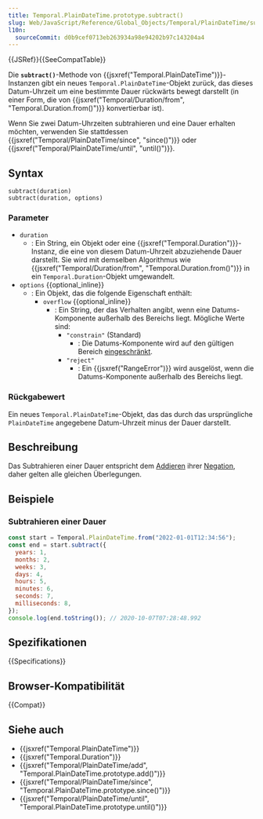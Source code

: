 ```yaml
---
title: Temporal.PlainDateTime.prototype.subtract()
slug: Web/JavaScript/Reference/Global_Objects/Temporal/PlainDateTime/subtract
l10n:
  sourceCommit: d0b9cef0713eb263934a98e94202b97c143204a4
---
```


{{JSRef}}{{SeeCompatTable}}

Die **`subtract()`**-Methode von {{jsxref("Temporal.PlainDateTime")}}-Instanzen gibt ein neues `Temporal.PlainDateTime`-Objekt zurück, das dieses Datum-Uhrzeit um eine bestimmte Dauer rückwärts bewegt darstellt (in einer Form, die von {{jsxref("Temporal/Duration/from", "Temporal.Duration.from()")}} konvertierbar ist).

Wenn Sie zwei Datum-Uhrzeiten subtrahieren und eine Dauer erhalten möchten, verwenden Sie stattdessen {{jsxref("Temporal/PlainDateTime/since", "since()")}} oder {{jsxref("Temporal/PlainDateTime/until", "until()")}}.

## Syntax

```js-nolint
subtract(duration)
subtract(duration, options)
```

### Parameter

- `duration`
  - : Ein String, ein Objekt oder eine {{jsxref("Temporal.Duration")}}-Instanz, die eine von diesem Datum-Uhrzeit abzuziehende Dauer darstellt. Sie wird mit demselben Algorithmus wie {{jsxref("Temporal/Duration/from", "Temporal.Duration.from()")}} in ein `Temporal.Duration`-Objekt umgewandelt.
- `options` {{optional_inline}}
  - : Ein Objekt, das die folgende Eigenschaft enthält:
    - `overflow` {{optional_inline}}
      - : Ein String, der das Verhalten angibt, wenn eine Datums-Komponente außerhalb des Bereichs liegt. Mögliche Werte sind:
        - `"constrain"` (Standard)
          - : Die Datums-Komponente wird auf den gültigen Bereich [eingeschränkt](/de/docs/Web/JavaScript/Reference/Global_Objects/Temporal/PlainDate#invalid_date_clamping).
        - `"reject"`
          - : Ein {{jsxref("RangeError")}} wird ausgelöst, wenn die Datums-Komponente außerhalb des Bereichs liegt.

### Rückgabewert

Ein neues `Temporal.PlainDateTime`-Objekt, das das durch das ursprüngliche `PlainDateTime` angegebene Datum-Uhrzeit minus der Dauer darstellt.

## Beschreibung

Das Subtrahieren einer Dauer entspricht dem [Addieren](Web/JavaScript/Reference/Global_Objects/Temporal/PlainDateTime/add) ihrer [Negation](Web/JavaScript/Reference/Global_Objects/Temporal/Duration/negated), daher gelten alle gleichen Überlegungen.

## Beispiele

### Subtrahieren einer Dauer

```js
const start = Temporal.PlainDateTime.from("2022-01-01T12:34:56");
const end = start.subtract({
  years: 1,
  months: 2,
  weeks: 3,
  days: 4,
  hours: 5,
  minutes: 6,
  seconds: 7,
  milliseconds: 8,
});
console.log(end.toString()); // 2020-10-07T07:28:48.992
```

## Spezifikationen

{{Specifications}}

## Browser-Kompatibilität

{{Compat}}

## Siehe auch

- {{jsxref("Temporal.PlainDateTime")}}
- {{jsxref("Temporal.Duration")}}
- {{jsxref("Temporal/PlainDateTime/add", "Temporal.PlainDateTime.prototype.add()")}}
- {{jsxref("Temporal/PlainDateTime/since", "Temporal.PlainDateTime.prototype.since()")}}
- {{jsxref("Temporal/PlainDateTime/until", "Temporal.PlainDateTime.prototype.until()")}}

